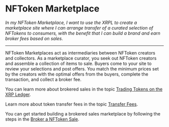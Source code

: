 # NFToken Marketplace

_In my NFToken Marketplace, I want to use the XRPL to create a marketplace site where I can arrange transfer of a curated selection of NFTokens to consumers, with the benefit that I can build a brand and earn broker fees based on sales._

--- 

NFToken Marketplaces act as intermediaries between NFToken creators and collectors. As a marketplace curator, you seek out NFToken creators and assemble a collection of items to sale. Buyers come to your site to review your selections and post offers. You match the minimum prices set by the creators with the optimal offers from the buyers, complete the transaction, and collect a broker fee.

You can learn more about brokered sales in the topic [Trading Tokens on the XRP Ledger](../../../concepts/understanding-xrpl/tokens/non-fungible-token-transfers).

Learn more about token transfer fees in the topic [Transfer Fees](../../../concepts/understanding-xrpl/tokens/transfer-fees/).

You can get started building a brokered sales marketplace by following the steps in the [Broker a NFToken Sale](../../tutorials/quickstart/broker-sale.md). 

